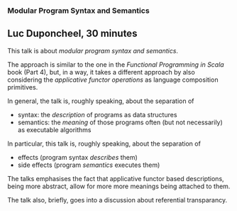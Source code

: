 
### Modular Program Syntax and Semantics

## Luc Duponcheel, 30 minutes

This talk is about *modular program syntax and semantics*.

The approach is similar to the one in the *Functional Programming in Scala*
book (Part 4), but, in a way, it takes a different approach by also considering
the *applicative functor operations* as language composition primitives.

In general, the talk is, roughly speaking, about the separation of
 - syntax: the *description* of programs as data structures
 - semantics: the *meaning* of those programs often (but not necessarily) as
   executable algorithms
 
In particular, this talk is, roughly speaking, about the separation of
 - effects (program syntax *describes* them)
 - side effects (program *semantics* executes them)

The talks emphasises the fact that applicative functor based descriptions,
being more abstract, allow for more more meanings being attached to them.

The talk also, briefly, goes into a discussion about referential transparancy.


